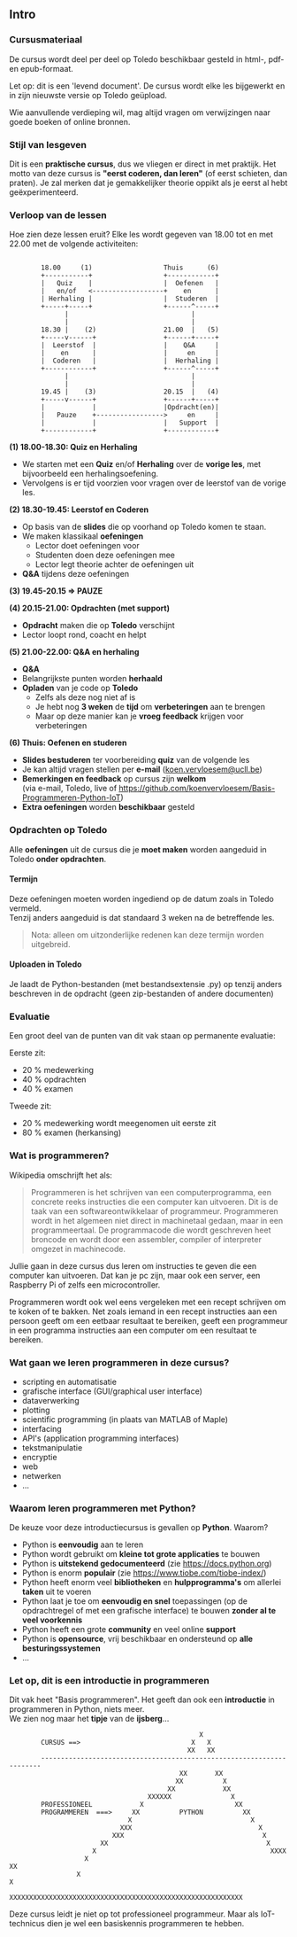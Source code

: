 ## Intro

### Cursusmateriaal

De cursus wordt deel per deel op Toledo beschikbaar gesteld in html-, pdf- en epub-formaat.

Let op: dit is een 'levend document'. De cursus wordt elke les bijgewerkt en in zijn nieuwste versie op Toledo geüpload.

Wie aanvullende verdieping wil, mag altijd vragen om verwijzingen naar goede boeken of online bronnen.

### Stijl van lesgeven

Dit is een **praktische cursus**, dus we vliegen er direct in met praktijk.
Het motto van deze cursus is **"eerst coderen, dan leren"** (of eerst schieten, dan praten).
Je zal merken dat je gemakkelijker theorie oppikt als je eerst al hebt geëxperimenteerd.

### Verloop van de lessen

Hoe zien deze lessen eruit?
Elke les wordt gegeven van 18.00 tot en met 22.00 met de volgende activiteiten:

~~~

        18.00     (1)                  Thuis      (6)
        +-----------+                  +------------+
        |   Quiz    |                  |  Oefenen   |
        |   en/of   <------------------+    en      |
        | Herhaling |                  |  Studeren  |
        +-----+-----+                  +------^-----+
              |                               |
              |                               |
        18.30 |    (2)                 21.00  |   (5)
        +-----v------+                 +------+-----+
        |  Leerstof  |                 |    Q&A     |
        |    en      |                 |     en     |
        |  Coderen   |                 |  Herhaling |
        +------------+                 +------^-----+
              |                               |
              |                               |
        19.45 |    (3)                 20.15  |   (4)
        +-----v------+                 +------+-----+
        |            |                 |Opdracht(en)|
        |   Pauze    +----------------->     en     |
        |            |                 |   Support  |
        +------------+                 +------------+
~~~


**(1) 18.00-18.30: Quiz en Herhaling**

* We starten met een **Quiz** en/of **Herhaling** over de **vorige les**, met bijvoorbeeld een herhalingsoefening.
* Vervolgens is er tijd voorzien voor vragen over de leerstof van de vorige les.

**(2) 18.30-19.45: Leerstof en Coderen**

* Op basis van de **slides** die op voorhand op Toledo komen te staan.
* We maken klassikaal **oefeningen**
    * Lector doet oefeningen voor
    * Studenten doen deze oefeningen mee
    * Lector legt theorie achter de oefeningen uit
* **Q&A** tijdens deze oefeningen

**(3) 19.45-20.15 => PAUZE**

**(4) 20.15-21.00: Opdrachten (met support)**

* **Opdracht** maken die op **Toledo** verschijnt
* Lector loopt rond, coacht en helpt

**(5) 21.00-22.00: Q&A en herhaling**

* **Q&A**
* Belangrijkste punten worden **herhaald**
* **Opladen** van je code op **Toledo**
    * Zelfs als deze nog niet af is
    * Je hebt nog **3 weken** de **tijd** om **verbeteringen** aan te brengen
    * Maar op deze manier kan je **vroeg feedback** krijgen voor verbeteringen

**(6) Thuis: Oefenen en studeren**

* **Slides bestuderen** ter voorbereiding **quiz** van de volgende les
* Je kan altijd vragen stellen per **e-mail** (koen.vervloesem@ucll.be)
* **Bemerkingen en feedback** op cursus zijn **welkom**    
  (via e-mail, Toledo, live of https://github.com/koenvervloesem/Basis-Programmeren-Python-IoT)
* **Extra oefeningen** worden **beschikbaar** gesteld

### Opdrachten op Toledo

Alle **oefeningen** uit de cursus die je **moet maken** worden aangeduid in Toledo **onder opdrachten**.   

#### Termijn

Deze oefeningen moeten worden ingediend op de datum zoals in Toledo vermeld.  
Tenzij anders aangeduid is dat standaard 3 weken na de betreffende les.

> Nota: alleen om uitzonderlijke redenen kan deze termijn worden uitgebreid.

#### Uploaden in Toledo

Je laadt de Python-bestanden (met bestandsextensie .py) op tenzij anders beschreven in de opdracht (geen zip-bestanden of andere documenten)

### Evaluatie

Een groot deel van de punten van dit vak staan op permanente evaluatie:

Eerste zit:

* 20 % medewerking
* 40 % opdrachten
* 40 % examen

Tweede zit:

* 20 % medewerking wordt meegenomen uit eerste zit
* 80 % examen (herkansing)

### Wat is programmeren?

Wikipedia omschrijft het als:

> Programmeren is het schrijven van een computerprogramma, een concrete reeks instructies die een computer kan uitvoeren. Dit is de taak van een softwareontwikkelaar of programmeur. Programmeren wordt in het algemeen niet direct in machinetaal gedaan, maar in een programmeertaal. De programmacode die wordt geschreven heet broncode en wordt door een assembler, compiler of interpreter omgezet in machinecode.

Jullie gaan in deze cursus dus leren om instructies te geven die een computer kan uitvoeren. Dat kan je pc zijn, maar ook een server, een Raspberry Pi of zelfs een microcontroller.

Programmeren wordt ook wel eens vergeleken met een recept schrijven om te koken of te bakken. Net zoals iemand in een recept instructies aan een persoon geeft om een eetbaar resultaat te bereiken, geeft een programmeur in een programma instructies aan een computer om een resultaat te bereiken.

### Wat gaan we leren programmeren in deze cursus?

* scripting en automatisatie
* grafische interface (GUI/graphical user interface)
* dataverwerking
* plotting
* scientific programming (in plaats van MATLAB of Maple)
* interfacing
* API's (application programming interfaces)
* tekstmanipulatie
* encryptie
* web
* netwerken
* ...

### Waarom leren programmeren met Python?

De keuze voor deze introductiecursus is gevallen op **Python**. Waarom?  

* Python is **eenvoudig** aan te leren
* Python wordt gebruikt om **kleine tot grote applicaties** te bouwen
* Python is **uitstekend gedocumenteerd** (zie https://docs.python.org)
* Python is enorm **populair** (zie https://www.tiobe.com/tiobe-index/)
* Python heeft enorm veel **bibliotheken** en **hulpprogramma's** om allerlei **taken** uit te voeren
* Python laat je toe om **eenvoudig en snel** toepassingen (op de opdrachtregel of met een grafische interface) te bouwen **zonder al te veel voorkennis**  
* Python heeft een grote **community** en veel online **support**
* Python is **opensource**, vrij beschikbaar en ondersteund op **alle besturingssystemen**
* ...

### Let op, dit is een introductie in programmeren

Dit vak heet "Basis programmeren". Het geeft dan ook een **introductie** in programmeren in Python, niets meer.  
We zien nog maar het **tipje** van de **ijsberg**...

~~~
                                                X
        CURSUS ==>                            X   X
                                             XX   XX
        ----------------------------------------------------------------------
                                           XX       XX
                                          XX          X
                                        XX            XX
                                   XXXXXX               X
        PROFESSIONEEL            X                       XX
        PROGRAMMEREN  ===>     XX          PYTHON          XX
                              X                              X
                            XXX                                X
                          XXX                                   X
                       XX                                        X
                     X                                            XXXX
                   X                                                  XX
                 X                                                      X
                XXXXXXXXXXXXXXXXXXXXXXXXXXXXXXXXXXXXXXXXXXXXXXXXXXXXXXXXXXX
~~~

Deze cursus leidt je niet op tot professioneel programmeur. Maar als IoT-technicus dien je wel een basiskennis programmeren te hebben.
